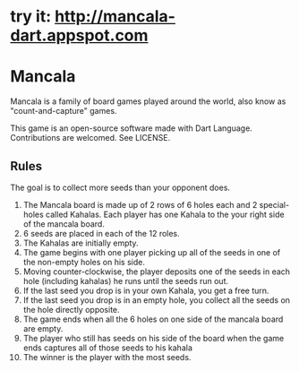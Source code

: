 # try it: http://mancala-dart.appspot.com

# Mancala

Mancala is a family of board games played around the world, also know as "count-and-capture" games.

This game is an open-source software made with Dart Language. Contributions are welcomed. See LICENSE.

## Rules

The goal is to collect more seeds than your opponent does.

1. The Mancala board is made up of 2 rows of 6 holes each and 2 special-holes called Kahalas. Each player has one Kahala to the your right side of the mancala board.
2. 6 seeds are placed in each of the 12 roles.
3. The Kahalas are initially empty.
4. The game begins with one player picking up all of the seeds in one of the non-empty holes on his side.
5. Moving counter-clockwise, the player deposits one of the seeds in each hole (including kahalas) he runs until the seeds run out.
6. If the last seed you drop is in your own Kahala, you get a free turn.
7. If the last seed you drop is in an empty hole, you collect all the seeds on the hole directly opposite.
8. The game ends when all the 6 holes on one side of the mancala board are empty.
9. The player who still has seeds on his side of the board when the game ends captures all of those seeds to his kahala
10. The winner is the player with the most seeds.
